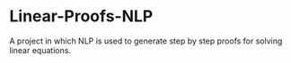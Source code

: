 # Linear-Proofs-NLP
A project in which NLP is used to generate step by step proofs for solving linear equations.
